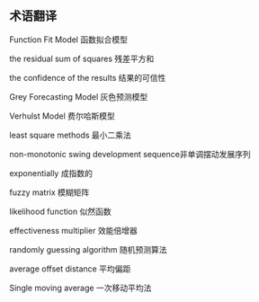 ## 术语翻译

Function Fit Model   函数拟合模型

the residual sum of squares   残差平方和

the confidence of the results   结果的可信性

Grey Forecasting Model    灰色预测模型

Verhulst Model    费尔哈斯模型

least square methods  最小二乘法

non-monotonic swing development sequence非单调摆动发展序列

 exponentially   成指数的

fuzzy matrix   模糊矩阵

likelihood function  似然函数

effectiveness multiplier  效能倍增器

randomly guessing algorithm  随机预测算法

average offset distance   平均偏距

Single moving average    一次移动平均法

